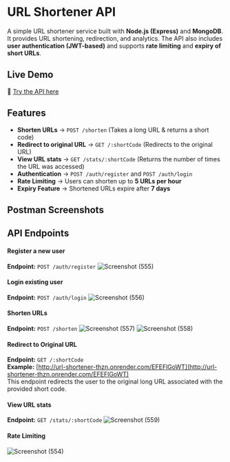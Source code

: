 # URL Shortener API

A simple URL shortener service built with **Node.js (Express)** and **MongoDB**. It provides URL shortening, redirection, and analytics. The API also includes **user authentication (JWT-based)** and supports **rate limiting** and **expiry of short URLs**.

## Live Demo

🔗 [Try the API here](https://url-shortener-thzn.onrender.com)

## Features

- **Shorten URLs** → `POST /shorten` (Takes a long URL & returns a short code)
- **Redirect to original URL** → `GET /:shortCode` (Redirects to the original URL)
- **View URL stats** → `GET /stats/:shortCode` (Returns the number of times the URL was accessed)
- **Authentication** → `POST /auth/register` and `POST /auth/login`
- **Rate Limiting** → Users can shorten up to **5 URLs per hour**
- **Expiry Feature** → Shortened URLs expire after **7 days**


## Postman Screenshots  

## API Endpoints









#### Register a new user  
**Endpoint:** `POST /auth/register`
![Screenshot (555)](https://github.com/user-attachments/assets/d8d101e2-3077-4aa1-97a1-cce48495284f)
#### Login existing user  
**Endpoint:** `POST /auth/login`
![Screenshot (556)](https://github.com/user-attachments/assets/27218aa8-d890-441b-9085-87cd7ccf4188)

#### Shorten URLs  
**Endpoint:** `POST /shorten`
![Screenshot (557)](https://github.com/user-attachments/assets/c9f5f538-fec3-484b-803f-b7e80f280b70) ![Screenshot (558)](https://github.com/user-attachments/assets/dc05315a-b6b2-4352-b693-02d912fb37e3)
#### Redirect to Original URL  
**Endpoint:** `GET /:shortCode`  
**Example:** [http://url-shortener-thzn.onrender.com/EFEFlGoWT](http://url-shortener-thzn.onrender.com/EFEFlGoWT)  
This endpoint redirects the user to the original long URL associated with the provided short code. 

#### View URL stats  
**Endpoint:** `GET /stats/:shortCode`
![Screenshot (559)](https://github.com/user-attachments/assets/31ec2ae6-27c2-405e-9fb0-91f3f16704de)

#### Rate Limiting

![Screenshot (554)](https://github.com/user-attachments/assets/38336317-617d-4c22-a3d4-8b711c3fa350)




